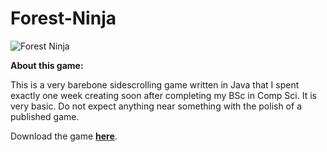 # Forest-Ninja

![Forest Ninja](https://i.imgur.com/NhxmkuS.png)

**About this game:**

This is a very barebone sidescrolling game written in Java that I spent exactly one week creating soon after completing my BSc in Comp Sci. It is very basic. Do not expect anything near something with the polish of a published game.

Download the game [**here**](https://goo.gl/Qv22fK).
